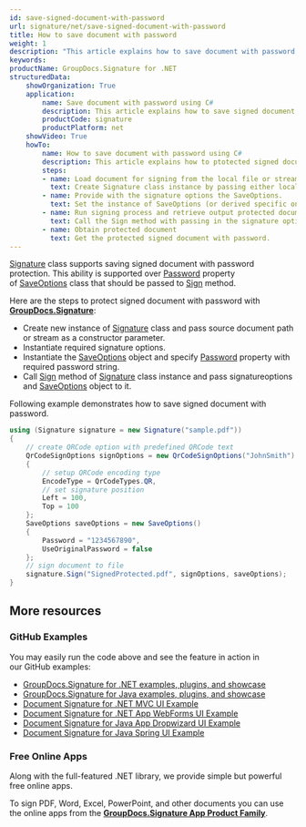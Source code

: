 ```yaml
---
id: save-signed-document-with-password
url: signature/net/save-signed-document-with-password
title: How to save document with password
weight: 1
description: "This article explains how to save document with password protection."
keywords: 
productName: GroupDocs.Signature for .NET
structuredData:
    showOrganization: True
    application:    
        name: Save document with password using C#    
        description: This article explains how to save signed document with password using C# language and GroupDocs.Signature for .NET APIs
        productCode: signature
        productPlatform: net 
    showVideo: True
    howTo:
        name: How to save document with password using C# 
        description: This article explains how to ptotected signed document with password using C#
        steps:
        - name: Load document for signing from the local file or stream.
          text: Create Signature class instance by passing either local or network file path or stream. 
        - name: Provide with the signature options the SaveOptions. 
          text: Set the instance of SaveOptions (or derived specific one that is specific to Document type like PdfSaveOptions) with Password and UseOriginalPassword properties to setup the saving policy.
        - name: Run signing process and retrieve output protected document 
          text: Call the Sign method with passing in the signature options and the document save options.
        - name: Obtain protected document
          text: Get the protected signed document with password.
---
```

[Signature](https://reference.groupdocs.com/signature/net/groupdocs.signature/signature) class supports saving signed document with password protection. This ability is supported over [Password](https://reference.groupdocs.com/signature/net/groupdocs.signature.options/saveoptions/password) property of [SaveOptions](https://reference.groupdocs.com/signature/net/groupdocs.signature.options/saveoptions) class that should be passed to [Sign](https://reference.groupdocs.com/signature/net/groupdocs.signature/signature/sign/) method.

Here are the steps to protect signed document with password with [**GroupDocs.Signature**](https://products.groupdocs.com/signature/net):

* Create new instance of [Signature](https://reference.groupdocs.com/signature/net/groupdocs.signature/signature) class and pass source document path or stream as a constructor parameter.
* Instantiate required signature options.
* Instantiate the [SaveOptions](https://reference.groupdocs.com/signature/net/groupdocs.signature.options/saveoptions) object and specify [Password](https://reference.groupdocs.com/signature/net/groupdocs.signature.options/saveoptions/password) property with required password string.  
* Call [Sign](https://reference.groupdocs.com/signature/net/groupdocs.signature/signature/sign/) method of [Signature](https://reference.groupdocs.com/signature/net/groupdocs.signature/signature) class instance and pass signatureoptions and [SaveOptions](https://reference.groupdocs.com/signature/net/groupdocs.signature.options/saveoptions) object to it.

Following example demonstrates how to save signed document with password.

```csharp
using (Signature signature = new Signature("sample.pdf"))
{
    // create QRCode option with predefined QRCode text
    QrCodeSignOptions signOptions = new QrCodeSignOptions("JohnSmith")
    {
        // setup QRCode encoding type
        EncodeType = QrCodeTypes.QR,
        // set signature position
        Left = 100,
        Top = 100
    };
    SaveOptions saveOptions = new SaveOptions()
    {
        Password = "1234567890",
        UseOriginalPassword = false
    };
    // sign document to file
    signature.Sign("SignedProtected.pdf", signOptions, saveOptions);
}
```

## More resources

### GitHub Examples

You may easily run the code above and see the feature in action in our GitHub examples:

* [GroupDocs.Signature for .NET examples, plugins, and showcase](https://github.com/groupdocs-signature/GroupDocs.Signature-for-.NET)
* [GroupDocs.Signature for Java examples, plugins, and showcase](https://github.com/groupdocs-signature/GroupDocs.Signature-for-Java)
* [Document Signature for .NET MVC UI Example](https://github.com/groupdocs-signature/GroupDocs.Signature-for-.NET-MVC)
* [Document Signature for .NET App WebForms UI Example](https://github.com/groupdocs-signature/GroupDocs.Signature-for-.NET-WebForms)
* [Document Signature for Java App Dropwizard UI Example](https://github.com/groupdocs-signature/GroupDocs.Signature-for-Java-Dropwizard)
* [Document Signature for Java Spring UI Example](https://github.com/groupdocs-signature/GroupDocs.Signature-for-Java-Spring)

### Free Online Apps

Along with the full-featured .NET library, we provide simple but powerful free online apps.

To sign PDF, Word, Excel, PowerPoint, and other documents you can use the online apps from the **[GroupDocs.Signature App Product Family](https://products.groupdocs.app/signature/family)**.
